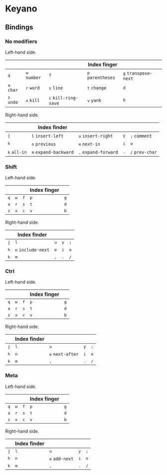 # Keyano

## Bindings

### No modifiers

Left-hand side.

|                     |                       |                               | Index finger               |                               |
| ------------------- | -------------------   | ----------------------------- | ------------------------   | ------------                  |
| <kbd>q</kbd>        | <kbd>w</kbd> `number` | <kbd>f</kbd>                  | <kbd>p</kbd> `parentheses` | <kbd>g</kbd> `transpose-next` |
| <kbd>a</kbd> `char` | <kbd>r</kbd> `word`   | <kbd>s</kbd> `line`           | <kbd>t</kbd> `change`      | <kbd>d</kbd>                  |
| <kbd>z</kbd> `undo` | <kbd>x</kbd> `kill`   | <kbd>c</kbd> `kill-ring-save` | <kbd>v</kbd> `yank`        | <kbd>b</kbd>                  |

Right-hand side.

|                       | Index finder                   |                               |              |                          |
| ------------          | ------------------------       | ------------------------      | -            | ------------------------ |
| <kbd>j</kbd>          | <kbd>l</kbd> `insert-left`     | <kbd>u</kbd> `insert-right`   | <kbd>y</kbd> | <kbd>;</kbd> `comment`   |
| <kbd>h</kbd>          | <kbd>n</kbd> `previous`        | <kbd>e</kbd> `next-in`        | <kbd>i</kbd> | <kbd>o</kbd>             |
| <kbd>k</kbd> `all-in` | <kbd>m</kbd> `expand-backward` | <kbd>,</kbd> `expand-forward` | <kbd>.</kbd> | <kbd>/</kbd> `prev-char` |

### Shift

Left-hand side.

|                     |                     |                               | Index finger             |              |
| ------------------- | ------------------- | ----------------------------- | ------------------------ | ------------ |
| <kbd>q</kbd>        | <kbd>w</kbd>        | <kbd>f</kbd>                  | <kbd>p</kbd>             | <kbd>g</kbd> |
| <kbd>a</kbd>        | <kbd>r</kbd>        | <kbd>s</kbd>                  | <kbd>t</kbd>             | <kbd>d</kbd> |
| <kbd>z</kbd>        | <kbd>x</kbd>        | <kbd>c</kbd>                  | <kbd>v</kbd>             | <kbd>b</kbd> |

Right-hand side.

|              | Index finder                |                          |                          |                          |
| ------------ | ------------------------    | ------------------------ | ------------------------ | ------------------------ |
| <kbd>j</kbd> | <kbd>l</kbd>                | <kbd>u</kbd>             | <kbd>y</kbd>             | <kbd>;</kbd>             |
| <kbd>h</kbd> | <kbd>n</kbd> `include-next` | <kbd>e</kbd>             | <kbd>i</kbd>             | <kbd>o</kbd>             |
| <kbd>k</kbd> | <kbd>m</kbd>                | <kbd>,</kbd>             | <kbd>.</kbd>             | <kbd>/</kbd>             |

### Ctrl

Left-hand side.

|                     |                     |                               | Index finger             |              |
| ------------------- | ------------------- | ----------------------------- | ------------------------ | ------------ |
| <kbd>q</kbd>        | <kbd>w</kbd>        | <kbd>f</kbd>                  | <kbd>p</kbd>             | <kbd>g</kbd> |
| <kbd>a</kbd>        | <kbd>r</kbd>        | <kbd>s</kbd>                  | <kbd>t</kbd>             | <kbd>d</kbd> |
| <kbd>z</kbd>        | <kbd>x</kbd>        | <kbd>c</kbd>                  | <kbd>v</kbd>             | <kbd>b</kbd> |

Right-hand side.

|              | Index finder             |                           |                          |                          |
| ------------ | ------------------------ | ------------------------  | ------------------------ | ------------------------ |
| <kbd>j</kbd> | <kbd>l</kbd>             | <kbd>u</kbd>              | <kbd>y</kbd>             | <kbd>;</kbd>             |
| <kbd>h</kbd> | <kbd>n</kbd>             | <kbd>e</kbd> `next-after` | <kbd>i</kbd>             | <kbd>o</kbd>             |
| <kbd>k</kbd> | <kbd>m</kbd>             | <kbd>,</kbd>              | <kbd>.</kbd>             | <kbd>/</kbd>             |

### Meta

Left-hand side.

|                     |                     |                               | Index finger             |              |
| ------------------- | ------------------- | ----------------------------- | ------------------------ | ------------ |
| <kbd>q</kbd>        | <kbd>w</kbd>        | <kbd>f</kbd>                  | <kbd>p</kbd>             | <kbd>g</kbd> |
| <kbd>a</kbd>        | <kbd>r</kbd>        | <kbd>s</kbd>                  | <kbd>t</kbd>             | <kbd>d</kbd> |
| <kbd>z</kbd>        | <kbd>x</kbd>        | <kbd>c</kbd>                  | <kbd>v</kbd>             | <kbd>b</kbd> |

Right-hand side.

|              | Index finder             |                          |                          |                          |
| ------------ | ------------------------ | ------------------------ | ------------------------ | ------------------------ |
| <kbd>j</kbd> | <kbd>l</kbd>             | <kbd>u</kbd>             | <kbd>y</kbd>             | <kbd>;</kbd>             |
| <kbd>h</kbd> | <kbd>n</kbd>             | <kbd>e</kbd> `add-next`  | <kbd>i</kbd>             | <kbd>o</kbd>             |
| <kbd>k</kbd> | <kbd>m</kbd>             | <kbd>,</kbd>             | <kbd>.</kbd>             | <kbd>/</kbd>             |
